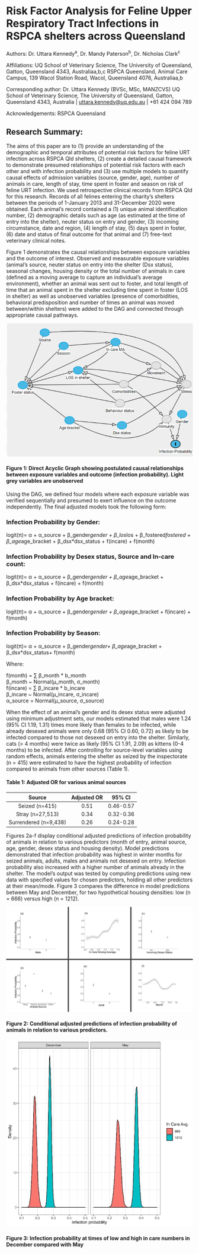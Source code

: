 
# Risk Factor Analysis for Feline Upper Respiratory Tract Infections in RSPCA shelters across Queensland

Authors:
Dr. Uttara Kennedy<sup>a</sup>, Dr. Mandy Paterson<sup>b</sup>, Dr. Nicholas Clark<sup>c</sup>

Affiliations:
UQ School of Veterinary Science, The University of Queensland, Gatton, Queensland 4343, Australiaa,b,c
RSPCA Queensland, Animal Care Campus, 139 Wacol Station Road, Wacol, Queensland 4076, Australiaa,b

Corresponding author:
Dr. Uttara Kennedy (BVSc, MSc, MANZCVS)
UQ School of Veterinary Science, The University of Queensland, Gatton, Queensland 4343, Australia | uttara.kennedy@uq.edu.au | +61 424 094 789

Acknowledgements: 
RSPCA Queensland
 
## Research Summary:
The aims of this paper are to (1) provide an understanding of the demographic and temporal attributes of potential risk factors for feline URT infection across RSPCA Qld shelters, (2) create a detailed causal framework to demonstrate presumed relationships of potential risk factors with each other and with infection probability and (3) use multiple models to quantify causal effects of admission variables (source, gender, age), number of animals in care, length of stay, time spent in foster and season on risk of feline URT infection. 
We used retrospective clinical records from RSPCA Qld for this research. Records of all felines entering the charity’s shelters between the periods of 1-January 2013 and 31-December 2020 were obtained. Each animal’s record contained a (1) unique animal identification number, (2) demographic details such as age (as estimated at the time of entry into the shelter), neuter status on entry and gender, (3) incoming circumstance, date and region, (4) length of stay, (5) days spent in foster, (6) date and status of final outcome for that animal and (7) free-text veterinary clinical notes. 

Figure 1 demonstrates the causal relationships between exposure variables and the outcome of interest. Observed and measurable exposure variables (animal’s source, neuter status on entry into the shelter (Dsx status), seasonal changes, housing density or the total number of animals in care (defined as a moving average to capture an individual’s average environment), whether an animal was sent out to foster, and total length of time that an animal spent in the shelter excluding time spent in foster (LOS in shelter) as well as unobserved variables (presence of comorbidities, behavioral predisposition and number of times an animal was moved between/within shelters) were added to the DAG and connected through appropriate causal pathways.


![](./Images/Dag.png)
#### Figure 1: Direct Acyclic Graph showing postulated causal relationships between exposure variables and outcome (infection probability). Light grey variables are unobserved

Using the DAG, we defined four models where each exposure variable was verified sequentially and presumed to exert influence on the outcome independently. The final adjusted models took the following form:

### Infection Probability by Gender:
logit(π)= α + α_source + β_gender*gender + β_los*los + β_fostered*fostered + β_age*age_bracket + β_dsx*dsx_status + f(incare) + f(month)

### Infection Probability by Desex status, Source and In-care count:
logit(π)= α + α_source + β_gender*gender + β_age*age_bracket + β_dsx*dsx_status + f(incare) + f(month)

### Infection Probability by Age bracket:
logit(π)= α + α_source + β_gender*gender +  β_age*age_bracket + f(incare) + f(month)

### Infection Probability by Season:
logit(π)= α + α_source + β_gender*gender+  β_age*age_bracket + β_dsx*dsx_status+ f(month)

Where:

f(month) = ∑ β_month * b_month  \
β_month  ~ Normal(μ_month, σ_month) \
f(incare) = ∑ β_incare * b_incare \
β_incare  ~ Normal(μ_incare, σ_incare) \
α_source = Normal(μ_source, σ_source)

When the effect of an animal’s gender and its desex status were adjusted using minimum adjustment sets, our models estimated that males were 1.24 (95% CI 1.19, 1.31) times more likely than females to be infected, while already desexed animals were only 0.68 (95% CI 0.60, 0.72) as likely to be infected compared to those not desexed on entry into the shelter. Similarly, cats (> 4 months) were twice as likely (95% CI 1.91, 2.09) as kittens (0-4 months) to be infected. After controlling for source-level variables using random effects, animals entering the shelter as seized by the inspectorate (n = 415) were estimated to have the highest probability of infection compared to animals from other sources (Table 1).

#### Table 1: Adjusted OR for various animal sources
Source | Adjusted OR | 95% CI
:---:|:---:|:---:
Seized (n=415) | 0.51 | 0.46-0.57
Stray (n=27,513) | 0.34 | 0.32-0.36
Surrendered (n=9,438) | 0.26 | 0.24-0.28


Figures 2a-f display conditional adjusted predictions of infection probability of animals in relation to various predictors (month of entry, animal source, age, gender, desex status and housing density). Model predictions demonstrated that infection probability was highest in winter months for seized animals, adults, males and animals not desexed on entry. Infection probability also increased with a higher number of animals already in the shelter. The model’s output was tested by computing predictions using new data with specified values for chosen predictors, holding all other predictors at their mean/mode. Figure 3 compares the difference in model predictions between May and December, for two hypothetical housing densities: low (n = 666) versus high (n = 1212). 

![image](./Images/PPplots.jpg)
#### Figure 2: Conditional adjusted predictions of infection probability of animals in relation to various predictors.


![image](./Images/Scenario_plots.jpg)
#### Figure 3: Infection probability at times of low and high in care numbers in December compared with May






	


	
